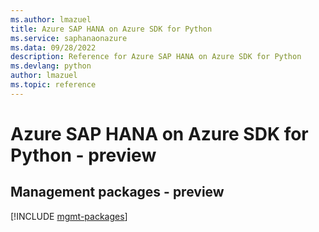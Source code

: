 ```yaml
---
ms.author: lmazuel
title: Azure SAP HANA on Azure SDK for Python
ms.service: saphanaonazure
ms.data: 09/28/2022
description: Reference for Azure SAP HANA on Azure SDK for Python
ms.devlang: python
author: lmazuel
ms.topic: reference
---
```

# Azure SAP HANA on Azure SDK for Python - preview

## Management packages - preview
[!INCLUDE [mgmt-packages](sap-hana-on-azure-mgmt-index.md)]
